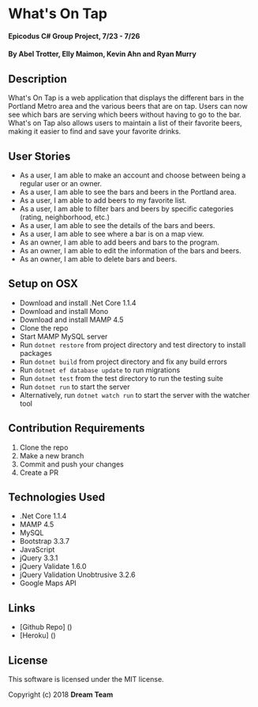 # What's On Tap

#### Epicodus C# Group Project, 7/23 - 7/26

#### By Abel Trotter, Elly Maimon, Kevin Ahn and Ryan Murry

## Description

What's On Tap is a web application that displays the different bars in the Portland Metro area and the various beers that are on tap. Users can now see which bars are serving which beers without having to go to the bar. What's on Tap also allows users to maintain a list of their favorite beers, making it easier to find and save your favorite drinks.

## User Stories

* As a user, I am able to make an account and choose between being a regular user or an owner.
* As a user, I am able to see the bars and beers in the Portland area.
* As a user, I am able to add beers to my favorite list.
* As a user, I am able to filter bars and beers by specific categories (rating, neighborhood, etc.)
* As a user, I am able to see the details of the bars and beers.
* As a user, I am able to see where a bar is on a map view.
* As an owner, I am able to add beers and bars to the program.
* As an owner, I am able to edit the information of the bars and beers.
* As an owner, I am able to delete bars and beers.


## Setup on OSX

* Download and install .Net Core 1.1.4
* Download and install Mono
* Download and install MAMP 4.5
* Clone the repo
* Start MAMP MySQL server
* Run `dotnet restore` from project directory and test directory to install packages
* Run `dotnet build` from project directory and fix any build errors
* Run `dotnet ef database update` to run migrations
* Run `dotnet test` from the test directory to run the testing suite
* Run `dotnet run` to start the server
* Alternatively, run `dotnet watch run` to start the server with the watcher tool

## Contribution Requirements

1. Clone the repo
1. Make a new branch
1. Commit and push your changes
1. Create a PR

## Technologies Used

* .Net Core 1.1.4
* MAMP 4.5
* MySQL
* Bootstrap 3.3.7
* JavaScript
* jQuery 3.3.1
* jQuery Validate 1.6.0
* jQuery Validation Unobtrusive 3.2.6
* Google Maps API

## Links

* [Github Repo] ()
* [Heroku] ()

## License

This software is licensed under the MIT license.

Copyright (c) 2018 **Dream Team**
